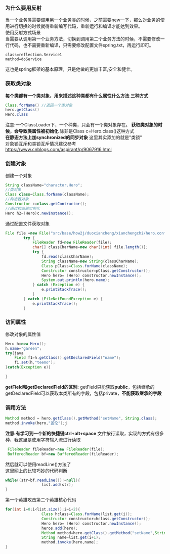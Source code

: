 ### 为什么要用反射
当一个业务类需要调用另一个业务类的时候，之前需要new一下，那么对业务的使用进行切换的时候就得重新编写代码，重新运行和编译才能达到效果。  
使用反射方式场景  
当需要从调用第一个业务方法，切换到调用第二个业务方法的时候，不需要修改一行代码，也不需要重新编译，只需要修改配置文件spring.txt，再运行即可。  
```
class=reflection.Service1
method=doService
```
这也是spring框架的基本原理，只是他做的更加丰富,安全和健壮。
### 获取类对象
**每个类都有一个类对象，用来描述这种类都有什么属性什么方法**
**三种方式**
```java
Class.forName() //返回一个类对象
hero.getClass()
Hero.class
```
注意:一个ClassLoader下，一个种类，只会有一个类对象存在。
**获取类对象的时候，会导致类属性被初始化**
除非是Class c=Hero.class()这种方式  
**在静态方法上加synchronized的同步对象**
这里其实添加的就是"类锁"  
对象锁互斥和类锁互斥情况建议参考  
https://www.cnblogs.com/aspirant/p/9067916.html
### 创建对象
创建一个对象  
```java
String className="charactor.Hero";
//类对象
Class class=Class.forName(className);
//构造器对象
Constructor c=class.getContructor();
//通过构造器实例化
Hero h2=(Hero)c.newInstance();
```
通过配置文件获取对象  
```java
File file =new File("src/base/how2j/duoxiancheng/xianchengchi/hero.config");
        try {
            FileReader fd=new FileReader(file);
            char[] classCharName=new char[(int) file.length()];
            try {
                fd.read(classCharName);
                String className=new String(classCharName);
                Class pClass=Class.forName(className);
                Constructor constructor=pClass.getConstructor();
                Hero hero= (Hero) constructor.newInstance();
                System.out.println(hero.name);
            } catch (Exception e) {
                e.printStackTrace();
            }
        } catch (FileNotFoundException e) {
            e.printStackTrace();
        }
```
### 访问属性
修改对象的属性值  
```java
Hero h=new Hero();
h.name="gareen";
try{java
	Field f1=h.getClass().getDeclaredField("name");
    f1.set(h,"teemo");
}catch(Exception e){
	
}
```
**getField和getDeclaredField的区别:**
getField只能获取**public**，包括继承的
getDeclaredField可以获取本类所有的字段，包括private，**不能获取继承的字段**
### 调用方法
```java
Method method = hero.getClass().getMethod("setName", String.class);
method.invoke(hero,"盖伦");j
```
**注意:有学习到一个新的快捷键ctrl+alt+space**
文件按行读取，实现的方式有很多种，我这里是使用字符输入流进行读取  
```java
 FileReader fileReader=new FileReader(file);
 BufferedReader bf=new BufferedReader(fileReader);
```
然后就可以使用readLine()方法了  
这里网上的比较巧妙的代码判断  
```java
while((str=bf.readLine())!=null){
                list.add(str);
}
```
第一个英雄攻击第二个英雄核心代码  
```java
for(int i=0;i<list.size();i=i+2){
                Class hclass=Class.forName(list.get(i));
                Constructor constructor=hclass.getConstructor();
                Hero hero= (Hero) constructor.newInstance();
                heros.add(hero);
                Method method=hero.getClass().getMethod("setName",String.class);
                String name=list.get(i+1);
                method.invoke(hero,name);
}
```
